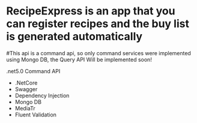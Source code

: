 # RecipeExpress is an app that you can register recipes and the buy list is generated automatically
#This api is a command api, so only command services were implemented using Mongo DB, the Query API Will be implemented soon!

.net5.0 Command API

- .NetCore
- Swagger
- Dependency Injection
- Mongo DB
- MediaTr
- Fluent Validation
